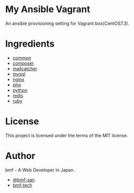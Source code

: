 # My Ansible Vagrant
An ansible provisioning setting for Vagrant box(CentOS7.3).

# Ingredients
+ [common]()
+ [composer]()
+ [mailcatcher]()
+ [mysql]()
+ [nginx]()
+ [php]()
+ [python]()
+ [redis]()
+ [ruby]()

# License
This project is licensed under the terms of the MIT license.

# Author
bmf - A Web Developer in Japan.
* [@bmf-san](https://twitter.com/bmf_san)
* [bmf-tech](http://bmf-tech.com/)
